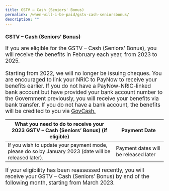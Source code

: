 ```yaml
---
title: GSTV – Cash (Seniors' Bonus)
permalink: /when-will-i-be-paid/gstv-cash-seniorsbonus/
description: ""
---
```

### GSTV – Cash (Seniors’ Bonus)


<font style="font-size:17px">If you are eligible for the GSTV – Cash (Seniors’ Bonus), you will receive the benefits in February each year, from 2023 to 2025.   <br><br>
Starting from 2022, we will no longer be issuing cheques. You are encouraged to link your NRIC to PayNow to receive your benefits earlier. If you do not have a PayNow-NRIC-linked bank account but have provided your bank account number to the Government previously, you will receive your benefits via bank transfer. If you do not have a bank account, the benefits will be credited to you via <a href="https://www.govbenefits.gov.sg/govcash" class="hyperlink">GovCash.</a>

<table>
	<thead>  
		<tr>
     <th style="text-align:center; vertical-align:middle">What you need to do to receive your <br>2023 GSTV – Cash (Seniors’ Bonus) (if eligible) <br></th>
		<th style="text-align:center; vertical-align:middle">Payment Date <br></th>
  </tr>
</thead>
	<tbody>
  <tr>
    <td style="text-align:left; vertical-align:middle"> If you wish to update your payment mode, please do so by January 2023 (date will be released later).</td>
       <td style="text-align:left; vertical-align:middle">Payment dates will be released later</td>
  </tr>
		<tr>
			</tr>
</tbody>
</table>
If your eligibility has been reassessed recently, you will receive your GSTV – Cash (Seniors’ Bonus) by end of the following month, starting from March 2023.</font>